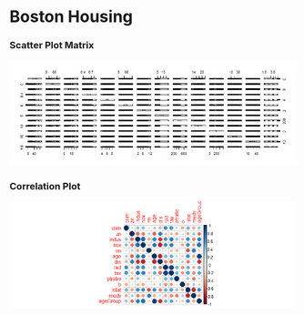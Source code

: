 # Boston Housing
 
### Scatter Plot Matrix
![Image](https://github.com/AjithKumarVS/Data-Preparation-and-Analysis/blob/master/Analysis%20on%20Boston%20Housing/Outputs/Scatterplot_Matrix.png)

### Correlation Plot
![Image](https://github.com/AjithKumarVS/Data-Preparation-and-Analysis/blob/master/Analysis%20on%20Boston%20Housing/Outputs/Correlation_Plot.png)